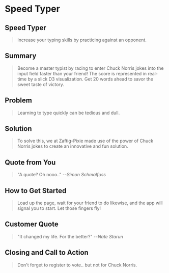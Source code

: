 # Speed Typer #

<!-- 
> This material was originally posted [here](http://www.quora.com/What-is-Amazons-approach-to-product-development-and-product-management). It is reproduced here for posterities sake.

There is an approach called "working backwards" that is widely used at Amazon. They work backwards from the customer, rather than starting with an idea for a product and trying to bolt customers onto it. While working backwards can be applied to any specific product decision, using this approach is especially important when developing new products or features.

For new initiatives a product manager typically starts by writing an internal press release announcing the finished product. The target audience for the press release is the new/updated product's customers, which can be retail customers or internal users of a tool or technology. Internal press releases are centered around the customer problem, how current solutions (internal or external) fail, and how the new product will blow away existing solutions.

If the benefits listed don't sound very interesting or exciting to customers, then perhaps they're not (and shouldn't be built). Instead, the product manager should keep iterating on the press release until they've come up with benefits that actually sound like benefits. Iterating on a press release is a lot less expensive than iterating on the product itself (and quicker!).

If the press release is more than a page and a half, it is probably too long. Keep it simple. 3-4 sentences for most paragraphs. Cut out the fat. Don't make it into a spec. You can accompany the press release with a FAQ that answers all of the other business or execution questions so the press release can stay focused on what the customer gets. My rule of thumb is that if the press release is hard to write, then the product is probably going to suck. Keep working at it until the outline for each paragraph flows. 

Oh, and I also like to write press-releases in what I call "Oprah-speak" for mainstream consumer products. Imagine you're sitting on Oprah's couch and have just explained the product to her, and then you listen as she explains it to her audience. That's "Oprah-speak", not "Geek-speak".

Once the project moves into development, the press release can be used as a touchstone; a guiding light. The product team can ask themselves, "Are we building what is in the press release?" If they find they're spending time building things that aren't in the press release (overbuilding), they need to ask themselves why. This keeps product development focused on achieving the customer benefits and not building extraneous stuff that takes longer to build, takes resources to maintain, and doesn't provide real customer benefit (at least not enough to warrant inclusion in the press release).
 -->
 
## Speed Typer ##
  > Increase your typing skills by practicing against an opponent.

## Summary ##
  > Become a master typist by racing to enter Chuck Norris jokes into the input field faster than your friend!  The score is represented in real-time by a slick D3 visualization.  Get 20 words ahead to savor the sweet taste of victory.

## Problem ##
  > Learning to type quickly can be tedious and dull.  
  
## Solution ##
  > To solve this, we at Zaftig-Pixie made use of the power of Chuck Norris jokes to create an innovative and fun solution.

## Quote from You ##
  > "A quote?  Oh nooo.."
  --<cite>Simon Schmalfuss</cite>

## How to Get Started ##
  > Load up the page, wait for your friend to do likewise, and the app will signal you to start.  Let those fingers fly!

## Customer Quote ##
  > "It changed my life.  For the better?"
  --<cite>Nate Starun</cite>

## Closing and Call to Action ##
  > Don't forget to register to vote.. but not for Chuck Norris.
